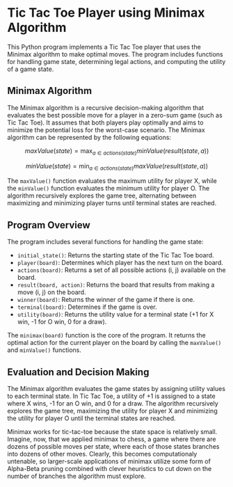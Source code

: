 # Tic Tac Toe Player using Minimax Algorithm

This Python program implements a Tic Tac Toe player that uses the Minimax algorithm to make optimal moves. The program includes functions for handling game state, determining legal actions, and computing the utility of a game state.

## Minimax Algorithm

The Minimax algorithm is a recursive decision-making algorithm that evaluates the best possible move for a player in a zero-sum game (such as Tic Tac Toe). It assumes that both players play optimally and aims to minimize the potential loss for the worst-case scenario. The Minimax algorithm can be represented by the following equations:

$$
maxValue(state) = \max_{a \in actions(state)} minValue(result(state, a))
$$

$$
minValue(state) = \min_{a \in actions(state)} maxValue(result(state, a))
$$

The `maxValue()` function evaluates the maximum utility for player X, while the `minValue()` function evaluates the minimum utility for player O. The algorithm recursively explores the game tree, alternating between maximizing and minimizing player turns until terminal states are reached.

## Program Overview

The program includes several functions for handling the game state:

- `initial_state()`: Returns the starting state of the Tic Tac Toe board.
- `player(board)`: Determines which player has the next turn on the board.
- `actions(board)`: Returns a set of all possible actions (i, j) available on the board.
- `result(board, action)`: Returns the board that results from making a move (i, j) on the board.
- `winner(board)`: Returns the winner of the game if there is one.
- `terminal(board)`: Determines if the game is over.
- `utility(board)`: Returns the utility value for a terminal state (+1 for X win, -1 for O win, 0 for a draw).

The `minimax(board)` function is the core of the program. It returns the optimal action for the current player on the board by calling the `maxValue()` and `minValue()` functions.

## Evaluation and Decision Making

The Minimax algorithm evaluates the game states by assigning utility values to each terminal state. In Tic Tac Toe, a utility of +1 is assigned to a state where X wins, -1 for an O win, and 0 for a draw. The algorithm recursively explores the game tree, maximizing the utility for player X and minimizing the utility for player O until the terminal states are reached.

Minimax works for tic-tac-toe because the state space is relatively small. Imagine, now, that we applied minimax to chess, a game where there are dozens of possible moves per state, where each of those states branches into dozens of other moves. Clearly, this becomes computationaly untenable, so larger-scale applications of minimax utilize some form of Alpha-Beta pruning combined with clever heuristics to cut down on the number of branches the algorithm must explore.
